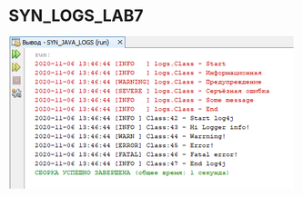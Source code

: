 # SYN_LOGS_LAB7
![Image alt]( https://github.com/YekaterinaSuslova/SYN_LOGS_LAB7/raw/master/sreen.png)
